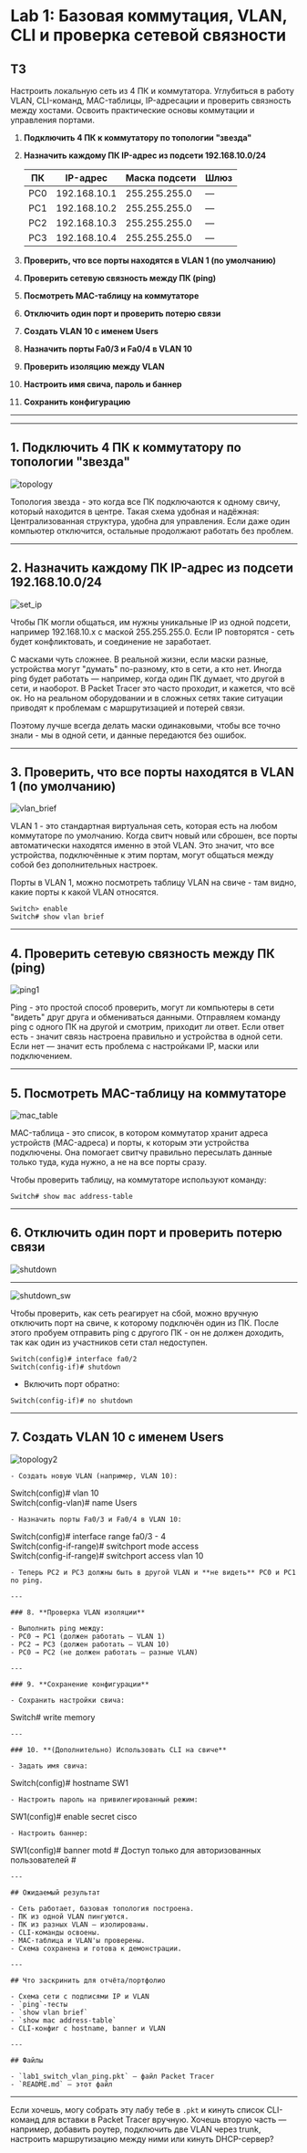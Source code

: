 # Lab 1: Базовая коммутация, VLAN, CLI и проверка сетевой связности
    
## ТЗ

Настроить локальную сеть из 4 ПК и коммутатора. Углубиться в работу VLAN, CLI-команд, MAC-таблицы, IP-адресации и проверить связность между хостами. Освоить практические основы коммутации и управления портами.

1. **Подключить 4 ПК к коммутатору по топологии "звезда"**

2. **Назначить каждому ПК IP-адрес из подсети 192.168.10.0/24**
   
    | ПК   | IP-адрес       | Маска подсети     | Шлюз     |
    |------|----------------|-------------------|----------|
    | PC0  | 192.168.10.1   | 255.255.255.0     | —        |
    | PC1  | 192.168.10.2   | 255.255.255.0     | —        |
    | PC2  | 192.168.10.3   | 255.255.255.0     | —        |
    | PC3  | 192.168.10.4   | 255.255.255.0     | —        |
    

3. **Проверить, что все порты находятся в VLAN 1 (по умолчанию)**

4. **Проверить сетевую связность между ПК (ping)**

5. **Посмотреть MAC-таблицу на коммутаторе** 

6. **Отключить один порт и проверить потерю связи**

7. **Создать VLAN 10 с именем Users**

8. **Назначить порты Fa0/3 и Fa0/4 в VLAN 10**

9. **Проверить изоляцию между VLAN**

10. **Настроить имя свича, пароль и баннер**

11. **Сохранить конфигурацию**

* * * 

* * *

## 1. **Подключить 4 ПК к коммутатору по топологии "звезда"**
    
![topology](screenshots/topology1.png)

Топология звезда - это когда все ПК подключаются к одному свичу, который находится в центре. Такая схема удобная и надёжная: Централизованная структура, удобна для управления. Если даже один компьютер отключится, остальные продолжают работать без проблем.

--- 

## 2. **Назначить каждому ПК IP-адрес из подсети 192.168.10.0/24**
    
![set_ip](screenshots/set_ip_pc.png)

Чтобы ПК могли общаться, им нужны уникальные IP из одной подсети, например 192.168.10.x с маской 255.255.255.0. Если IP повторятся - сеть будет конфликтовать, и соединение не заработает.

С масками чуть сложнее. В реальной жизни, если маски разные, устройства могут "думать" по-разному, кто в сети, а кто нет. Иногда ping будет работать — например, когда один ПК думает, что другой в сети, и наоборот. В Packet Tracer это часто проходит, и кажется, что всё ок. Но на реальном оборудовании и в сложных сетях такие ситуации приводят к проблемам с маршрутизацией и потерей связи.

Поэтому лучше всегда делать маски одинаковыми, чтобы все точно знали - мы в одной сети, и данные передаются без ошибок.

---
 
## 3. **Проверить, что все порты находятся в VLAN 1 (по умолчанию)**
    
![vlan_brief](screenshots/vlan_brief.png)   

VLAN 1 - это стандартная виртуальная сеть, которая есть на любом коммутаторе по умолчанию. Когда свитч новый или сброшен, все порты автоматически находятся именно в этой VLAN. Это значит, что все устройства, подключённые к этим портам, могут общаться между собой без дополнительных настроек.

Порты в VLAN 1, можно посмотреть таблицу VLAN на свиче - там видно, какие порты к какой VLAN относятся.

```
Switch> enable  
Switch# show vlan brief
```

---

## 4. **Проверить сетевую связность между ПК (ping)**

![ping1](screenshots/ping1.png)   
    
Ping - это простой способ проверить, могут ли компьютеры в сети "видеть" друг друга и обмениваться данными. Отправляем команду ping с одного ПК на другой и смотрим, приходит ли ответ. Если ответ есть - значит связь настроена правильно и устройства в одной сети. Если нет — значит есть проблема с настройками IP, маски или подключением.

---
    
## 5. **Посмотреть MAC-таблицу на коммутаторе** 

![mac_table](screenshots/mac_table.png)   

MAC-таблица - это список, в котором коммутатор хранит адреса устройств (MAC-адреса) и порты, к которым эти устройства подключены. Она помогает свитчу правильно пересылать данные только туда, куда нужно, а не на все порты сразу.

Чтобы проверить таблицу, на коммутаторе используют команду:

```    
Switch# show mac address-table
```

---

## 6. **Отключить один порт и проверить потерю связи**
    
![shutdown](screenshots/shutdown_port.png)

* * *

![shutdown_sw](screenshots/shutdown_port_sw.png)


Чтобы проверить, как сеть реагирует на сбой, можно вручную отключить порт на свиче, к которому подключён один из ПК. После этого пробуем отправить ping с другого ПК - он не должен доходить, так как один из участников сети стал недоступен.

```
Switch(config)# interface fa0/2  
Switch(config-if)# shutdown
```
- Включить порт обратно:
   
```
Switch(config-if)# no shutdown
```
    
---
    
## 7. **Создать VLAN 10 с именем Users**

![topology2](screenshots/topology2.png)

    - Создать новую VLAN (например, VLAN 10):
    

Switch(config)# vlan 10  
Switch(config-vlan)# name Users

    
    - Назначить порты Fa0/3 и Fa0/4 в VLAN 10:
    

Switch(config)# interface range fa0/3 - 4  
Switch(config-if-range)# switchport mode access  
Switch(config-if-range)# switchport access vlan 10

    
    - Теперь PC2 и PC3 должны быть в другой VLAN и **не видеть** PC0 и PC1 по ping.
    
    ---
    
    ### 8. **Проверка VLAN изоляции**
    
    - Выполнить ping между:
    - PC0 → PC1 (должен работать — VLAN 1)
    - PC2 → PC3 (должен работать — VLAN 10)
    - PC0 → PC2 (не должен работать — разные VLAN)
    
    ---
    
    ### 9. **Сохранение конфигурации**
    
    - Сохранить настройки свича:
    

Switch# write memory

    
    ---
    
    ### 10. **(Дополнительно) Использовать CLI на свиче**
    
    - Задать имя свича:
    

Switch(config)# hostname SW1

    
    - Настроить пароль на привилегированный режим:
    

SW1(config)# enable secret cisco

    
    - Настроить баннер:
    

SW1(config)# banner motd # Доступ только для авторизованных пользователей #

    
    ---
    
    ## Ожидаемый результат
    
    - Сеть работает, базовая топология построена.
    - ПК из одной VLAN пингуются.
    - ПК из разных VLAN — изолированы.
    - CLI-команды освоены.
    - MAC-таблица и VLAN'ы проверены.
    - Схема сохранена и готова к демонстрации.
    
    ---
    
    ## Что заскринить для отчёта/портфолио
    
    - Схема сети с подписями IP и VLAN
    - `ping`-тесты
    - `show vlan brief`
    - `show mac address-table`
    - CLI-конфиг с hostname, banner и VLAN
    
    ---
    
    ## Файлы
    
    - `lab1_switch_vlan_ping.pkt` — файл Packet Tracer
    - `README.md` — этот файл
  
    

* * *

Если хочешь, могу собрать эту лабу тебе в `.pkt` и кинуть список CLI-команд для вставки в Packet Tracer вручную. Хочешь вторую часть — например, добавить роутер, подключить две VLAN через trunk, настроить маршрутизацию между ними или кинуть DHCP-сервер?
